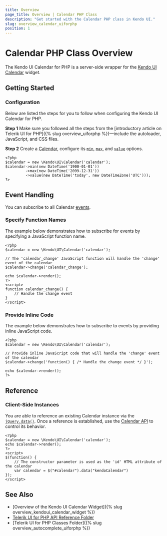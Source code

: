 ```yaml
---
title: Overview
page_title: Overview | Calendar PHP Class
description: "Get started with the Calendar PHP class in Kendo UI."
slug: overview_calendar_uiforphp
position: 1
---
```


# Calendar PHP Class Overview

The Kendo UI Calendar for PHP is a server-side wrapper for the [Kendo UI Calendar](/api/javascript/ui/calendar) widget.

## Getting Started

### Configuration

Below are listed the steps for you to follow when configuring the Kendo UI Calendar for PHP.

**Step 1** Make sure you followed all the steps from the [introductory article on Telerik UI for PHP]({% slug overview_uiforphp %})&mdash;include the autoloader, JavaScript, and CSS files.

**Step 2** Create a [Calendar](/api/php/Kendo/UI/Calendar), configure its [`min`](/api/php/Kendo/UI/Calendar#min), [`max`](/api/php/Kendo/UI/Calendar#max), and [`value`](/api/php/Kendo/UI/Calendar#value) options.



    <?php
    $calendar = new \Kendo\UI\Calendar('calendar');
    $calendar->min(new DateTime('1900-01-01'))
             ->max(new DateTime('2099-12-31'))
             ->value(new DateTime('today', new DateTimeZone('UTC')));
    ?>

## Event Handling

You can subscribe to all Calendar [events](/api/javascript/ui/calendar#events).

### Specify Function Names

The example below demonstrates how to subscribe for events by specifying a JavaScript function name.



    <?php
    $calendar = new \Kendo\UI\Calendar('calendar');

    // The 'calendar_change' JavaScript function will handle the 'change' event of the calendar
    $calendar->change('calendar_change');

    echo $calendar->render();
    ?>
    <script>
    function calendar_change() {
        // Handle the change event
    }
    </script>

### Provide Inline Code

The example below demonstrates how to subscribe to events by providing inline JavaScript code.



    <?php
    $calendar = new \Kendo\UI\Calendar('calendar');

    // Provide inline JavaScript code that will handle the 'change' event of the calendar
    $calendar->change('function() { /* Handle the change event */ }');

    echo $calendar->render();
    ?>

<!--*-->
## Reference

### Client-Side Instances

You are able to reference an existing Calendar instance via the [`jQuery.data()`](http://api.jquery.com/jQuery.data/). Once a reference is established, use the [Calendar API](/api/javascript/ui/calendar#methods) to control its behavior.



    <?php
    $calendar = new \Kendo\UI\Calendar('calendar');
    echo $calendar->render();
    ?>
    <script>
    $(function() {
        // The constructor parameter is used as the 'id' HTML attribute of the calendar
        var calendar = $("#calendar").data("kendoCalendar")
    });
    </script>

## See Also

* [Overview of the Kendo UI Calendar Widget]({% slug overview_kendoui_calendar_widget %})
* [Telerik UI for PHP API Reference Folder](/api/php/Kendo/UI/AutoComplete)
* [Telerik UI for PHP Classes Folder]({% slug overview_autocomplete_uiforphp %})

